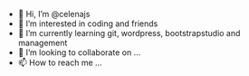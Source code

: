 - 👋 Hi, I’m @celenajs
- 👀 I’m interested in coding and friends
- 🌱 I’m currently learning git, wordpress, bootstrapstudio and management
- 💞️ I’m looking to collaborate on ...
- 📫 How to reach me ...

<!---
celenajs/celenajs is a ✨ special ✨ repository because its `README.md` (this file) appears on your GitHub profile.
You can click the Preview link to take a look at your changes.
--->

